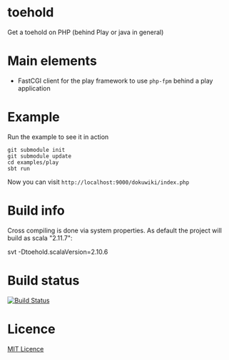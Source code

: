 toehold
=======

Get a toehold on PHP (behind Play or java in general)

# Main elements

* FastCGI client for the play framework to use `php-fpm` behind a play application

# Example

Run the example to see it in action

```
git submodule init
git submodule update
cd examples/play
sbt run
```

Now you can visit `http://localhost:9000/dokuwiki/index.php` 

# Build info

Cross compiling is done via system properties. As default the project will build as scala "2.11.7":

svt -Dtoehold.scalaVersion=2.10.6

# Build status

[![Build Status](https://travis-ci.org/leanovate/toehold.svg?branch=master)](https://travis-ci.org/leanovate/toehold)

# Licence

[MIT Licence](http://opensource.org/licenses/MIT)
